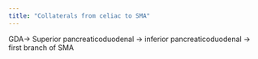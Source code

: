 ```yaml
---
title: "Collaterals from celiac to SMA"
---
```

GDA-&gt; Superior pancreaticoduodenal -&gt; inferior pancreaticoduodenal -&gt; first branch of SMA

